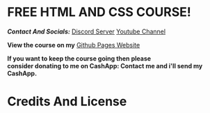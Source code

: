 # FREE HTML AND CSS COURSE!

***Contact And Socials:*** [Discord Server](https://discord.gg/XMDg5DHSwe) [Youtube Channel](https://www.youtube.com/@AlixiirStudios)

**View the course on my** [Github Pages Website]()

**If you want to keep the course going then please<br>
consider donating to me on CashApp: Contact me and i'll send my CashApp.**

# Credits And License
